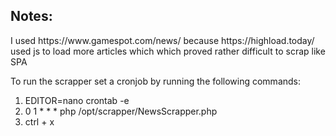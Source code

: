 <h2>Notes:</h2>

<p> I used https://www.gamespot.com/news/ because https://highload.today/ used js to load more articles which which proved rather difficult to scrap like SPA</p>
<p> To run the scrapper set a cronjob by running the following commands:</p>
  <ol>
  <li> EDITOR=nano crontab -e</li>
  <li>0 1 * * * php /opt/scrapper/NewsScrapper.php </li>
  <li>ctrl + x</li>
  </ol>
